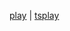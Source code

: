[play](https://www.typescriptlang.org/play?#code/PQKhAIFgCh3CACAbAlgYwKYDsDOHwCCA4gAoAyAtAMwB0ADDHIqprvkQGIAilAjDVUbwoseMBgToocADMUADwwATAA4B7FFgAuYyVoCeK-ByzgAPABUANOABKAPnABecAAp5ALnAWAlM8e24ADcMAZG4ICVwObWji7uXlGW9n5OjhbBeob4coqqGtrO5gCSNgDyjq4yXibmNWYl4OU2dQ3lyf7gLWWOIdAwaGq4OjnK6ppaXiN544Uw9d1uVZ2mZl2N9s0rrfbtqSIAkK7uKRXyfsd+MIeu+gm1W927jleHMueuNJ-gAF4nbvrnAFuT40H4+cEZPpQ6RoACuACd4fpdFCwvgAMIIpGaADm5gchXi4AAhlggXtMYj9Lj8T0YNIALbE-QAI3wWgAFigcOA0KTwEoMDg0PCUGzwAADOqk-SbcwyuVmBXgEH3eVkmwORyqnb2CUqr4gcRQgZDXlY5EuOa2KwVGSwrBoLwfL7E+E4nBeGUAbQAun9bD4YF5KdisHizAS9jApmMCkc4YiUMpnaq3R6vWS-X8ZX8ri7QemcDn3TgaEhsDjOeAAIQue2O8uV6sAfgORNzHUTouUwK+3rTpZs8n94C8VwbaD7hdLEN6knpEEFDLUKP6gxwagr5bUeNcACIAH7Hk+ns-n-c+ecmjc6ZdqEMWmlmLCwhls+Gxc1UtyuYleHAtFFcMrBZLxX3fDB4R8cC3w-DpiSbcNqwAanAFk-F6U1N23JBdzce83H3eR5EvNwqHBIJwGAYBwAAVkkbCtwwHc927ZEjn-cBAOAnFQNgyDoIQpCqw5cA0IwoiSLI1wABZKOo2iADZJCAA) | [tsplay](https://tsplay.dev/mbrMbm)